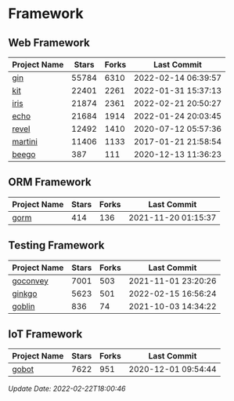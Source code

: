 # Framework

## Web Framework
| Project Name | Stars | Forks | Last Commit |
| ------------ | ----- | ----- | ----------- |
| [gin](https://github.com/gin-gonic/gin) | 55784 | 6310 | 2022-02-14 06:39:57 |
| [kit](https://github.com/go-kit/kit) | 22401 | 2261 | 2022-01-31 15:37:13 |
| [iris](https://github.com/kataras/iris) | 21874 | 2361 | 2022-02-21 20:50:27 |
| [echo](https://github.com/labstack/echo) | 21684 | 1914 | 2022-01-24 20:03:45 |
| [revel](https://github.com/revel/revel) | 12492 | 1410 | 2020-07-12 05:57:36 |
| [martini](https://github.com/go-martini/martini) | 11406 | 1133 | 2017-01-21 21:58:54 |
| [beego](https://github.com/astaxie/beego) | 387 | 111 | 2020-12-13 11:36:23 |

## ORM Framework
| Project Name | Stars | Forks | Last Commit |
| ------------ | ----- | ----- | ----------- |
| [gorm](https://github.com/jinzhu/gorm) | 414 | 136 | 2021-11-20 01:15:37 |

## Testing Framework
| Project Name | Stars | Forks | Last Commit |
| ------------ | ----- | ----- | ----------- |
| [goconvey](https://github.com/smartystreets/goconvey) | 7001 | 503 | 2021-11-01 23:20:26 |
| [ginkgo](https://github.com/onsi/ginkgo) | 5623 | 501 | 2022-02-15 16:56:24 |
| [goblin](https://github.com/franela/goblin) | 836 | 74 | 2021-10-03 14:34:22 |

## IoT Framework
| Project Name | Stars | Forks | Last Commit |
| ------------ | ----- | ----- | ----------- |
| [gobot](https://github.com/hybridgroup/gobot) | 7622 | 951 | 2020-12-01 09:54:44 |

*Update Date: 2022-02-22T18:00:46*